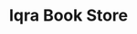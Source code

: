 ---
title: "Iqra Book Store"
url: /karachi/iqra-book-store-north-nazimabad-block-d/
shop: Bücher
---